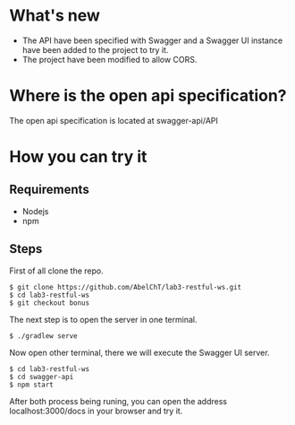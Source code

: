 # What's new
- The API have been specified with Swagger and a Swagger UI instance have been added to the project to try it.
- The project have been modified to allow CORS.

# Where is the open api specification?
The open api specification is located at swagger-api/API

# How you can try it
## Requirements
- Nodejs
- npm

## Steps
First of all clone the repo.
```
$ git clone https://github.com/AbelChT/lab3-restful-ws.git
$ cd lab3-restful-ws
$ git checkout bonus
```

The next step is to open the server in one terminal.
```
$ ./gradlew serve
```

Now open other terminal, there we will execute the Swagger UI server.
```
$ cd lab3-restful-ws
$ cd swagger-api
$ npm start
```

After both process being runing, you can open the address localhost:3000/docs in your browser and try it.